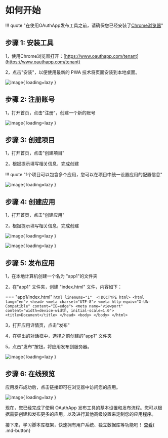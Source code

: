 # 如何开始

!!! quote "在使用OAuthApp发布工具之前，请确保您已经安装了[Chrome浏览器](https://www.google.cn/chrome/index.html)"

## 步骤 1: 安装工具

1，使用Chrome浏览器打开：[https://www.oauthapp.com/tenant](https://www.oauthapp.com/tenant)

2，点击"安装"，以便使用最新的 PWA 技术将页面安装到本地桌面。

![image](https://docs.oauthapp.com/howtouse/1.png){ loading=lazy }


## 步骤 2: 注册账号

1，打开首页，点击"注册"，创建一个新的账号

![image](https://docs.oauthapp.com/howtouse/2.png){ loading=lazy }

## 步骤 3: 创建项目

1，打开首页，点击"创建项目"

2，根据提示填写相关信息，完成创建

!!! quote "1个项目可以包含多个应用，您可以在项目中统一设置应用的配置信息"

![image](https://docs.oauthapp.com/howtouse/3.png){ loading=lazy }

## 步骤 4: 创建应用

1，打开首页，点击"创建应用"

2，根据提示填写相关信息，完成创建

![image](https://docs.oauthapp.com/howtouse/4.png){ loading=lazy }

![image](https://docs.oauthapp.com/howtouse/5.png){ loading=lazy }

## 步骤 5: 发布应用

1，在本地计算机创建一个名为 "app1"的文件夹

2，在"app1" 文件夹，创建 "index.html" 文件，内容如下：

=== "app1/index.html"
    ```html linenums="1" 
    <!DOCTYPE html>
    <html lang="en">
    <head>
        <meta charset="UTF-8">
        <meta http-equiv="X-UA-Compatible" content="IE=edge">
        <meta name="viewport" content="width=device-width, initial-scale=1.0">
        <title>Document</title>
    </head>
    <body>
    </body>
    </html>
    ```

3，打开应用详情页，点击"发布"

4，在弹出的对话框中，选择之前创建的"app1" 文件夹

5，点击"发布"按钮，将应用发布到服务器。

![image](https://docs.oauthapp.com/howtouse/6.png){ loading=lazy }

## 步骤 6: 在线预览

应用发布成功后，点击链接即可在浏览器中访问您的应用。

![image](https://docs.oauthapp.com/howtouse/7.png){ loading=lazy }

现在，您已经完成了使用 OAuthApp 发布工具的基本设置和发布流程。您可以根据需要创建和发布更多的应用，以及进行其他高级设置来定制您的应用程序。

接下来，学习脚本库框架，快速拥有用户系统、独立数据库等功能吧！ [查看](https://docs.oauthapp.com/framework.html){ .md-button}
